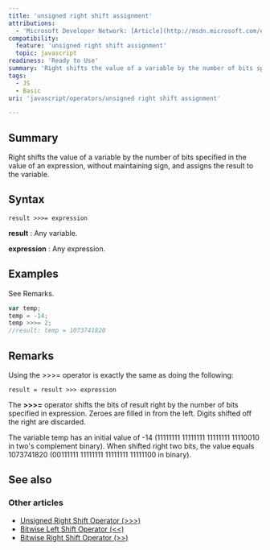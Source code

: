 ```yaml
---
title: 'unsigned right shift assignment'
attributions:
  - 'Microsoft Developer Network: [Article](http://msdn.microsoft.com/en-us/library/ie/2ked96yw(v=vs.94).aspx)'
compatibility:
  feature: 'unsigned right shift assignment'
  topic: javascript
readiness: 'Ready to Use'
summary: 'Right shifts the value of a variable by the number of bits specified in the value of an expression, without maintaining sign, and assigns the result to the variable.'
tags:
  - JS
  - Basic
uri: 'javascript/operators/unsigned right shift assignment'

---
```

## Summary

Right shifts the value of a variable by the number of bits specified in the value of an expression, without maintaining sign, and assigns the result to the variable.

## Syntax

    result >>>= expression

**result**
:   Any variable.

**expression**
:   Any expression.

## Examples

See Remarks.

``` js
var temp;
temp = -14;
temp >>>= 2;
//result: temp = 1073741820
```

## Remarks

Using the \>\>\>= operator is exactly the same as doing the following:

    result = result >>> expression

The **\>\>\>=** operator shifts the bits of result right by the number of bits specified in expression. Zeroes are filled in from the left. Digits shifted off the right are discarded.

The variable temp has an initial value of -14 (11111111 11111111 11111111 11110010 in two's complement binary). When shifted right two bits, the value equals 1073741820 (00111111 11111111 11111111 11111100 in binary).

## See also

### Other articles

-   [Unsigned Right Shift Operator (\>\>\>)](/javascript/operators/unsigned_right_shift)
-   [Bitwise Left Shift Operator (\<\<)](/javascript/operators/bitwise_left_shift)
-   [Bitwise Right Shift Operator (\>\>)](/javascript/operators/bitwise_right_shift)

